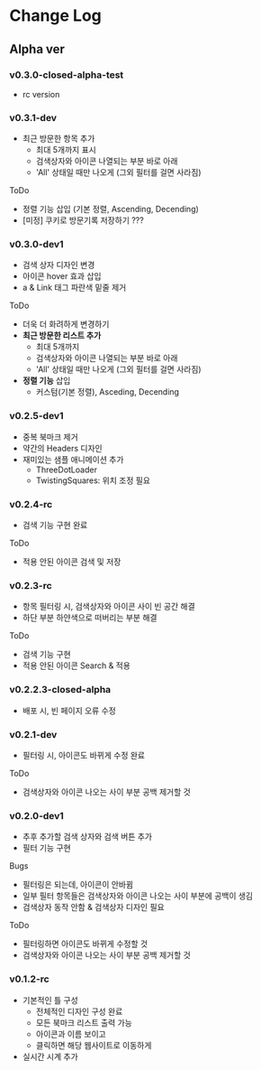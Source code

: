 # Change Log

## Alpha ver

### v0.3.0-closed-alpha-test

- rc version

### v0.3.1-dev

- 최근 방문한 항목 추가
  - 최대 5개까지 표시
  - 검색상자와 아이콘 나열되는 부분 바로 아래
  - 'All' 상태일 때만 나오게 (그외 필터를 걸면 사라짐)

ToDo

- 정렬 기능 삽입 (기본 정렬, Ascending, Decending)
- [미정] 쿠키로 방문기록 저장하기 ???

### v0.3.0-dev1

- 검색 상자 디자인 변경
- 아이콘 hover 효과 삽입
- a & Link 태그 파란색 밑줄 제거

ToDo

- 더욱 더 화려하게 변경하기
- **최근 방문한 리스트 추가**
  - 최대 5개까지
  - 검색상자와 아이콘 나열되는 부분 바로 아래
  - 'All' 상태일 때만 나오게 (그외 필터를 걸면 사라짐)
- **정렬 기능** 삽입
  - 커스텀(기본 정렬), Asceding, Decending

### v0.2.5-dev1

- 중복 북마크 제거
- 약간의 Headers 디자인
- 재미있는 샘플 애니메이션 추가
  - ThreeDotLoader
  - TwistingSquares: 위치 조정 필요

### v0.2.4-rc

- 검색 기능 구현 완료

ToDo

- 적용 안된 아이콘 검색 및 저장

### v0.2.3-rc

- 항목 필터링 시, 검색상자와 아이콘 사이 빈 공간 해결
- 하단 부분 하얀색으로 떠버리는 부분 해결

ToDo

- 검색 기능 구현
- 적용 안된 아이콘 Search & 적용

### v0.2.2.3-closed-alpha

- 배포 시, 빈 페이지 오류 수정

### v0.2.1-dev

- 필터링 시, 아이콘도 바뀌게 수정 완료

ToDo

- 검색상자와 아이콘 나오는 사이 부분 공백 제거할 것

### v0.2.0-dev1

- 추후 추가할 검색 상자와 검색 버튼 추가
- 필터 기능 구현

Bugs

- 필터링은 되는데, 아이콘이 안바뀜
- 일부 필터 항목들은 검색상자와 아이콘 나오는 사이 부분에 공백이 생김
- 검색상자 동작 안함 & 검색상자 디자인 필요

ToDo

- 필터링하면 아이콘도 바뀌게 수정할 것
- 검색상자와 아이콘 나오는 사이 부분 공백 제거할 것

### v0.1.2-rc

- 기본적인 틀 구성
  - 전체적인 디자인 구성 완료
  - 모든 북마크 리스트 출력 가능
  - 아이콘과 이름 보이고
  - 클릭하면 해당 웹사이트로 이동하게
- 실시간 시계 추가
